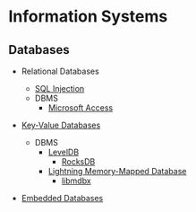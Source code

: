 # Information Systems
## Databases
- Relational Databases
  - [SQL Injection](Databases/Relational/SQL%20Injection.md)
  - DBMS
    - [Microsoft Access](Databases/Relational/DBMS/Access/README.md)

- [Key-Value Databases](Databases/Key-Value/README.md)
  - DBMS
    - [LevelDB](Databases/Key-Value/DBMS/LevelDB/README.md)
      - [RocksDB](Databases/Key-Value/DBMS/LevelDB/RocksDB/README.md)
    - [Lightning Memory-Mapped Database](Databases/Key-Value/DBMS/LMDB/README.md)
      - [libmdbx](Databases/Key-Value/DBMS/LMDB/libmdbx.md)

- [Embedded Databases](Databases/Embedded%20Databases.md)